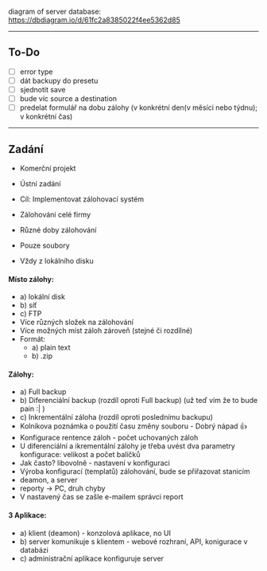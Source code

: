 diagram of server database: https://dbdiagram.io/d/61fc2a8385022f4ee5362d85

---

## To-Do

- [ ] error type
- [ ] dát backupy do presetu
- [ ] sjednotit save
- [ ] bude víc source a destination
- [ ] predelat formulář na dobu zálohy (v konkrétní den(v měsíci nebo týdnu); v konkrétní čas)

---

## Zadání

- Komerční projekt
- Ústní zadání

- Cíl: Implementovat zálohovací systém
- Zálohování celé firmy
- Různé doby zálohování
- Pouze soubory
- Vždy z lokálního disku

#### Místo zálohy: 
  - a) lokální disk
  - b) síť
  - c) FTP
- Více různých složek na zálohování
- Více možných míst záloh zároveň (stejné či rozdílné)
- Formát: 
  - a) plain text
  - b) .zip

#### Zálohy: 
  - a) Full backup
  - b) Diferenciální backup (rozdíl oproti Full backup) (už teď vím že to bude pain :| )
  - c) Inkrementální záloha (rozdíl oproti poslednímu backupu) 
- Kolníkova poznámka o použití času změny souboru - Dobrý nápad 👍
- Konfigurace rentence záloh - počet uchovaných záloh
- U diferenciální a ikrementální zálohy je třeba uvést dva parametry konfigurace: velikost a počet balíčků
- Jak často? libovolně - nastavení v konfiguraci
- Výroba konfigurací (templatů) zálohování, bude se přiřazovat stanicím
- deamon, a server
- reporty -> PC, druh chyby
- V nastavený čas se zašle e-mailem správci report

#### 3 Aplikace: 
  - a) klient (deamon) - konzolová aplikace, no UI
  - b) server komunikuje s klientem - webové rozhraní, API, konigurace v databázi
  - c) administrační aplikace konfiguruje server

